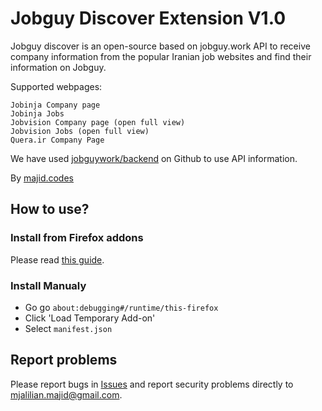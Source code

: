 # Jobguy Discover Extension V1.0
Jobguy discover is an open-source based on jobguy.work API to receive company information from the popular Iranian job websites and find their information on Jobguy.

Supported webpages:

    Jobinja Company page
    Jobinja Jobs
    Jobvision Company page (open full view)
    Jobvision Jobs (open full view)
    Quera.ir Company Page


We have used [jobguywork/backend](https://github.com/jobguywork/backend/) on Github to use API information.

By [majid.codes](https://majid.codes)

## How to use?
### Install from Firefox addons
Please read [this guide](https://majid.codes/jobguy-extension/).
### Install Manualy
* Go go `about:debugging#/runtime/this-firefox`
* Click 'Load Temporary Add-on'
* Select `manifest.json`

## Report problems
Please report bugs in [Issues](https://github.com/MajideND/jobguy-firefox-extension/issues) and report security problems directly to mjalilian.majid@gmail.com.
